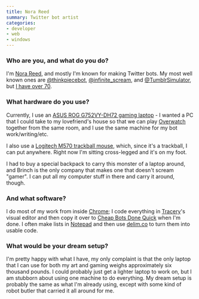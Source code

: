 ```yaml
---
title: Nora Reed
summary: Twitter bot artist
categories:
- developer
- web
- windows
---
```


### Who are you, and what do you do?

I'm [Nora Reed](http://barrl.net/ "Nora's website."), and mostly I'm known for making Twitter bots. My most well known ones are [@thinkpiecebot](https://twitter.com/thinkpiecebot "Nora's thinkpiece Twitter bot."), [@infinite_scream](https://twitter.com/infinite_scream "Nora's screaming Twitter bot."), and [@TumblrSimulator](https://twitter.com/tumblrsimulator "Nora's Tumblr-like Twitter bot."), but [I have over 70](https://twitter.com/norareed/lists/robots "A list of Nora's Twitter bots.").

### What hardware do you use?

Currently, I use an [ASUS ROG G752VY-DH72 gaming laptop][g752vy-dh72] - I wanted a PC that I could take to my lovefriend's house so that we can play [Overwatch][] together from the same room, and I use the same machine for my bot work/writing/etc.

I also use a [Logitech M570 trackball mouse][wireless-trackball-m570], which, since it's a trackball, I can put anywhere. Right now I'm sitting cross-legged and it's on my foot.

I had to buy a special backpack to carry this monster of a laptop around, and Brinch is the only company that makes one that doesn't scream "gamer". I can put all my computer stuff in there and carry it around, though.

### And what software?

I do most of my work from inside [Chrome][]; I code everything in [Tracery][]'s visual editor and then copy it over to [Cheap Bots Done Quick](http://cheapbotsdonequick.com/ "A site that hosts and runs Twitter bots.") when I'm done. I often make lists in [Notepad][] and then use [delim.co](http://delim.co/ "A site for adding comma delimiters to text.") to turn them into usable code.

### What would be your dream setup?

I'm pretty happy with what I have, my only complaint is that the only laptop that I can use for both my art and gaming weighs approximately six thousand pounds. I could probably just get a lighter laptop to work on, but I am stubborn about using one machine to do everything. My dream setup is probably the same as what I'm already using, except with some kind of robot butler that carried it all around for me.

[g752vy-dh72]: https://www.asus.com/us/ROG-Republic-Of-Gamers/ROG-G752VY/ "A 17 inch PC gaming laptop."
[wireless-trackball-m570]: https://www.logitech.com/en-us/product/wireless-trackball-m570 "A wireless trackball."
[chrome]: https://www.google.com/intl/en/chrome/browser/ "A WebKit-based browser, where each tab runs in its own thread."
[notepad]: https://en.wikipedia.org/wiki/Notepad_(software) "A simple text editor included with Windows."
[overwatch]: https://playoverwatch.com/ "A team-based FPS game."
[tracery]: http://tracery.io/ "A tool and language for generating text."
